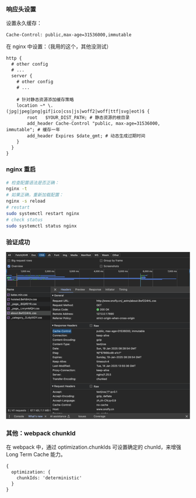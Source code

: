 ### 响应头设置

设置永久缓存：

```
Cache-Control: public,max-age=31536000,immutable
```

在 nginx 中设置：（我用的这个，其他没测试）

```nginx
http {
  # other config
  # ...
  server {
    # other config
    # ...

    # 针对静态资源添加缓存策略
    location ~* \.(jpg|jpeg|png|gif|ico|css|js|woff2|woff|ttf|svg|eot)$ {
        root   $YOUR_DIST_PATH; # 静态资源的根目录
        add_header Cache-Control "public, max-age=31536000, immutable"; # 缓存一年
        add_header Expires $date_gmt; # 动态生成过期时间
    }
  }
}
```

### nginx 重启

```bash
# 检查配置语法是否正确：
nginx -t
# 如果正确，重新加载配置：
nginx -s reload
# restart
sudo systemctl restart nginx
# check status
sudo systemctl status nginx
```

### 验证成功

![s](./image.png)

### 其他：webpack chunkId

在 webpack 中，通过 optimization.chunkIds 可设置确定的 chunId，来增强 Long Term Cache 能力。

```
{
  optimization: {
    chunkIds: 'deterministic'
  }
}
```
